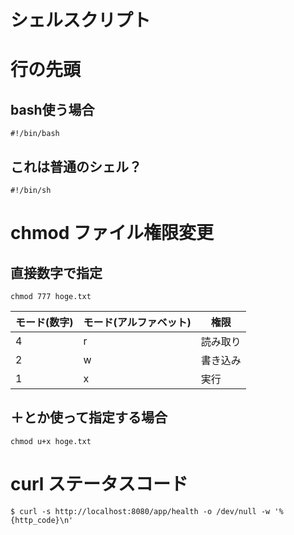 # シェルスクリプト

# 行の先頭

## bash使う場合

```
#!/bin/bash
```

## これは普通のシェル？

```
#!/bin/sh
```

# chmod ファイル権限変更

## 直接数字で指定

```
chmod 777 hoge.txt
```

|モード(数字)|モード(アルファベット)|権限|
|---|---|---|
|4|r|読み取り|
|2|w|書き込み|
|1|x|実行|

## ＋とか使って指定する場合

```
chmod u+x hoge.txt
```

# curl ステータスコード

```
$ curl -s http://localhost:8080/app/health -o /dev/null -w '%{http_code}\n'
```